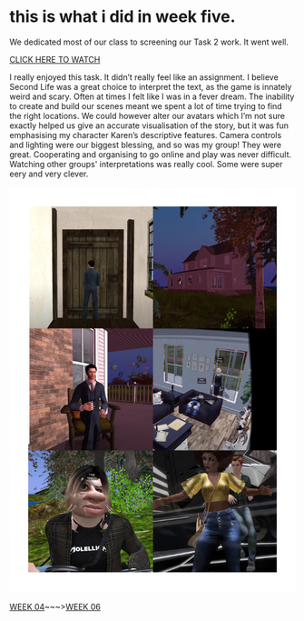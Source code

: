 # this is what i did in week five.

We dedicated most of our class to screening our Task 2 work. It went well. 

[CLICK HERE TO WATCH](https://youtu.be/KQGvEqaG5Ro)

I really enjoyed this task. It didn’t really feel like an assignment. I believe Second Life was a great choice to interpret the text, as the game is innately weird and scary. Often at times I felt like I was in a fever dream. The inability to create and build our scenes meant we spent a lot of time trying to find the right locations. We could however alter our avatars which I’m not sure exactly helped us give an accurate visualisation of the story, but it was fun emphasising my character Karen’s descriptive features. Camera controls and lighting were our biggest blessing, and so was my group! They were great. Cooperating and organising to go online and play was never difficult. Watching other groups' interpretations was really cool. Some were super eery and very clever. 

![](houseofleaves.jpg)


[WEEK 04](https://taylarogic.github.io/codeWords/04/)~~~>[WEEK 06](https://taylarogic.github.io/codeWords/06/)
